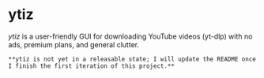 # ytiz

*ytiz* is a user-friendly GUI for downloading YouTube videos (yt-dlp) with no ads, premium plans, and general clutter.

`**ytiz is not yet in a releasable state; I will update the README once I finish the first iteration of this project.**`
